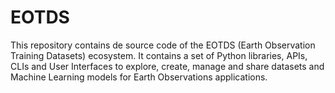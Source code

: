 # EOTDS

This repository contains de source code of the EOTDS (Earth Observation Training Datasets) ecosystem. It contains a set of Python libraries, APIs, CLIs and User Interfaces to explore, create, manage and share datasets and Machine Learning models for Earth Observations applications.
